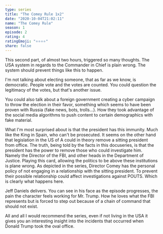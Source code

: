 ```yaml
---
type: series
title: "The Comey Rule 1x2"
date: "2020-10-04T21:02:11"
name: "The Comey Rule"
season: 1
episode: 2
rating: 4
ratingEmoji: "⭐️⭐️⭐️⭐️"
share: false
---
```


This second part, of almost two hours, triggered so many thoughts. The USA system in regards to the Commander in Chief is plain wrong. The system should prevent things like this to happen.

I'm not talking about electing someone, that as far as we know, is democratic. People vote and the votes are counted. You could question the legitimacy of the votes, but that's another issue.

You could also talk about a foreign government creating a cyber campaign to throw the election in their favor, something which seems to have been proven with Russia (fake news, bots, trolls...). How they took advantage of the social media algorithms to push content to certain demographics with fake material.

What I'm most surprised about is that the president has this immunity. Much like the King in Spain, who can't be prosecuted. It seems on the other hand that legislation in the US of A could in theory remove a sitting president from office.
The truth, being told by the facts in this docuseries, is that the president has the power to remove those who could investigate him. Namely the Director of the FBI, and other heads in the Department of Justice.
Playing this card, allowing the politics to be above these institutions is plane wrong. As depicted in the series, Director Comey has the personal policy of not engaging in a relationship with the sitting president. To prevent their possible relationship could affect investigations against POUTS. Which is clearly what happens here.

Jeff Daniels delivers. You can see in his face as the episode progresses, the pain the character feels working for Mr. Trump. How he loves what the FBI represents but is forced to step out because of a chain of command that should not exist.

All and all I would recommend the series, even if not living in the USA it gives you an interesting insight into the incidents that occurred when Donald Trump took the oval office.
